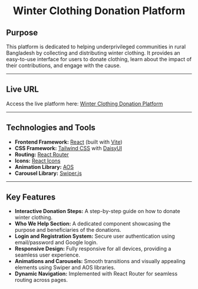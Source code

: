 # <h1 align="center">Winter Clothing Donation Platform</h1>

## <h2>Purpose</h2>

<p>
This platform is dedicated to helping underprivileged communities in rural Bangladesh by collecting and distributing winter clothing. 
It provides an easy-to-use interface for users to donate clothing, learn about the impact of their contributions, and engage with the cause.
</p>

---

## <h2>Live URL</h2>

<p>
Access the live platform here: <a href="https://winter-clothing-donation-98f96.web.app/">Winter Clothing Donation Platform</a>

</p>

---

## <h2>Technologies and Tools</h2>

<ul>
  <li><b>Frontend Framework:</b> <a href="https://reactjs.org/">React</a> (built with <a href="https://vitejs.dev/">Vite</a>)</li>
  <li><b>CSS Framework:</b> <a href="https://tailwindcss.com/">Tailwind CSS</a> with <a href="https://daisyui.com/">DaisyUI</a></li>
  <li><b>Routing:</b> <a href="https://reactrouter.com/">React Router</a></li>
  <li><b>Icons:</b> <a href="https://react-icons.github.io/react-icons/">React Icons</a></li>
  <li><b>Animation Library:</b> <a href="https://michalsnik.github.io/aos/">AOS</a></li>
  <li><b>Carousel Library:</b> <a href="https://swiperjs.com/">Swiper.js</a></li>
</ul>

---

## <h2>Key Features</h2>

<ul>
  <li><b>Interactive Donation Steps:</b> A step-by-step guide on how to donate winter clothing.</li>
  <li><b>Who We Help Section:</b> A dedicated component showcasing the purpose and beneficiaries of the donations.</li>
  <li><b>Login and Registration System:</b> Secure user authentication using email/password and Google login.</li>
  <li><b>Responsive Design:</b> Fully responsive for all devices, providing a seamless user experience.</li>
  <li><b>Animations and Carousels:</b> Smooth transitions and visually appealing elements using Swiper and AOS libraries.</li>
  <li><b>Dynamic Navigation:</b> Implemented with React Router for seamless routing across pages.</li>
</ul>
